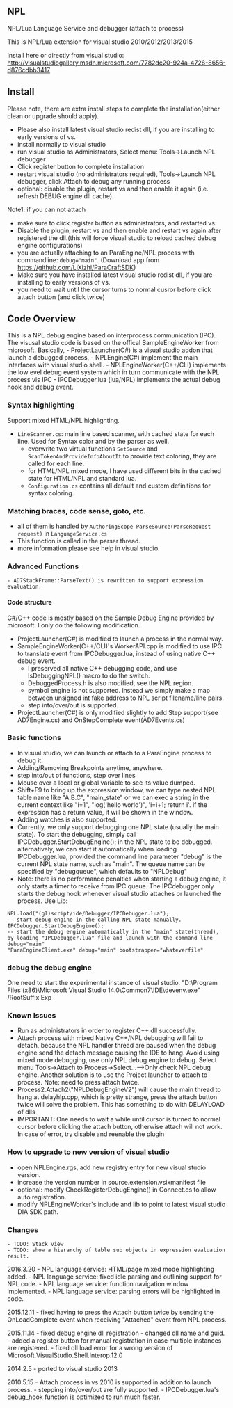## NPL

NPL/Lua Language Service and debugger (attach to process)

This is NPL/Lua extension for visual studio 2010/2012/2013/2015

Install here or directly from visual studio:
http://visualstudiogallery.msdn.microsoft.com/7782dc20-924a-4726-8656-d876cdbb3417

## Install
Please note, there are extra install steps to complete the installation(either clean or upgrade should apply).
* Please also install latest visual studio redist dll, if you are installing to early versions of vs. 
* install normally to visual studio
* run visual studio as Administrators, Select menu: Tools->Launch NPL debugger
* Click register button to complete installation
* restart visual studio (no administrators required), Tools->Launch NPL debugger,  click Attach to debug any running process
* optional: disable the plugin, restart vs and then enable it again (i.e. refresh DEBUG engine dll cache). 

Note1: if you can not attach
* make sure to click register button as administrators, and restarted vs.
* Disable the plugin, restart vs and then enable and restart vs again after registered the dll.(this will force visual studio to reload cached debug engine configurations) 
* you are actually attaching to an ParaEngine/NPL process with commandline: `debug="main"`. (Download app from <https://github.com/LiXizhi/ParaCraftSDK>)
* Make sure you have installed latest visual studio redist dll, if you are installing to early versions of vs. 
* you need to wait until the cursor turns to normal cusror before click attach button (and click twice)

## Code Overview 
This is a NPL debug engine based on interprocess communication (IPC). 
The visusal studio code is based on the offical SampleEngineWorker from microsoft. Basically, 
	- ProjectLauncher(C#) is a visual studio addon that launch a debugged process, 
	- NPLEngine(C#) implement the main interfaces with visual studio shell.
	- NPLEngineWorker(C++/CLI) implements the low evel debug event system which in turn communicate with the NPL process vis IPC
	- IPCDebugger.lua (lua/NPL) implements the actual debug hook and debug event. 

###  Syntax highlighting
Support mixed HTML/NPL highlighting. 
* `LineScanner.cs`: main line based scanner, with cached state for each line. Used for Syntax color and by the parser as well. 
  * overwrite two virtual functions `SetSource` and `ScanTokenAndProvideInfoAboutIt` to provide text coloring, they are called for each line. 
  * for HTML/NPL mixed mode, I have used different bits in the cached state for HTML/NPL and standard lua. 
  * `Configuration.cs` contains all default and custom definitions for syntax coloring. 

###  Matching braces, code sense, goto, etc.
* all of them is handled by `AuthoringScope ParseSource(ParseRequest request)` in `LanguageService.cs` 
 * This function is called in the parser thread. 
 * more information please see help in visual studio. 

### Advanced Functions
	- AD7StackFrame::ParseText() is rewritten to support expression evaluation. 

#### Code structure
C#/C++ code is mostly based on the Sample Debug Engine provided by microsoft. I only do the following modification. 
- ProjectLauncher(C#) is modified to launch a process in the normal way. 
- SampleEngineWorker(C++/CLI)'s WorkerAPI.cpp is modified to use IPC to translate event from IPCDebugger.lua, instead of using native C++ debug event. 
	- I preserved all native C++ debugging code, and use IsDebuggingNPL() macro to do the switch. 
	- DebuggedProcess.h is also modified, see the NPL region. 
	- symbol engine is not supported. instead we simply make a map between unsigned int fake address to NPL script filename/line pairs. 
	- step into/over/out is supported. 
- ProjectLauncher(C#) is only modified slightly to add Step support(see AD7Engine.cs) and OnStepComplete event(AD7Events.cs)

### Basic functions
- In visual studio, we can launch or attach to a ParaEngine process to debug it. 
- Adding/Removing Breakpoints anytime, anywhere.
- step into/out of functions, step over lines
- Mouse over a local or global variable to see its value dumped. 
- Shift+F9 to bring up the expression window, we can type nested NPL table name like "A.B.C", "main_state" or we can exec a string in the current context like
	"i=1", "log('hello world')", 'i=i+1; return i'. if the expression has a return value, it will be shown in the window. 
- Adding watches is also supported. 
- Currently, we only support debugging one NPL state (usually the main state). To start the debugging, simply call IPCDebugger.StartDebugEngine(); in the NPL state to be debugged. 
	alternatively, we can start it automatically when loading IPCDebugger.lua, provided the command line parameter "debug" is the current NPL state name, such as "main". The queue name can be specified by "debugqueue", which defaults to "NPLDebug"
- Note: there is no performance penalties when starting a debug engine, it only starts a timer to receive from IPC queue. The IPCdebugger only starts the debug hook whenever visual studio attaches or launched the process. 
Use Lib:
```
NPL.load("(gl)script/ide/Debugger/IPCDebugger.lua");
-- start debug engine in the calling NPL state manually.
IPCDebugger.StartDebugEngine();
-- start the debug engine automatically in the "main" state(thread), by loading "IPCDebugger.lua" file and launch with the command line debug="main"
"ParaEngineClient.exe" debug="main" bootstrapper="whateverfile"
```

### debug the debug engine
One need to start the experimental instance of visual studio. 
"D:\Program Files (x86)\Microsoft Visual Studio 14.0\Common7\IDE\devenv.exe" /RootSuffix Exp

### Known Issues
   - Run as administrators in order to register C++ dll successfully. 
   - Attach process with mixed Native C++/NPL debugging will fail to detach, because the NPL handler thread are paused when the debug engine send the detach message causing the IDE to hang. 
	Avoid using mixed mode debugging, use only NPL debug engine to debug. Select menu Tools->Attach to Process->Select...-->Only check NPL debug engine. 
	Another solution is to use the Project launcher to attach to process. Note: need to press attach twice. 
   - Process2.Attach2("NPLDebugEngineV2") will cause the main thread to hang at delayhlp.cpp, which is pretty strange, press the attach button twice will solve the problem.  This has something to do with DELAYLOAD of dlls
   - IMPORTANT: One needs to wait a while until cursor is turned to normal cursor before clicking the attach button, otherwise attach will not work.  In case of error, try disable and reenable the plugin

### How to upgrade to new version of visual studio
   - open NPLEngine.rgs, add new registry entry for new visual studio version. 
   - increase the version number in source.extension.vsixmanifest file
   - optional: modify CheckRegisterDebugEngine() in Connect.cs to allow auto registration.
   - modify NPLEngineWorker's include and lib to point to latest visual studio DIA SDK path. 

### Changes
	- TODO: Stack view
	- TODO: show a hierarchy of table sub objects in expression evaluation result. 

2016.3.20
	- NPL language service: HTML/page mixed mode highlighting added. 
	- NPL language service: fixed idle parsing and outlining support for NPL code. 
	- NPL language service: function navigation window implemented. 
	- NPL language service: parsing errors will be highlighted in code. 

2015.12.11
	- fixed having to press the Attach button twice by sending the OnLoadComplete event when receiving "Attached" event from NPL process.

2015.11.14
	- fixed debug engine dll registration
	- changed dll name and guid. 
	- added a register button for manual registration in case multiple instances are registered. 
	- fixed dll load error for a wrong version of Microsoft.VisualStudio.Shell.Interop.12.0

2014.2.5
	- ported to visual studio 2013

2010.5.15
	- Attach process in vs 2010 is supported in addition to launch process. 
	- stepping into/over/out are fully supported. 
	- IPCDebugger.lua's debug_hook function is optimized to run much faster. 